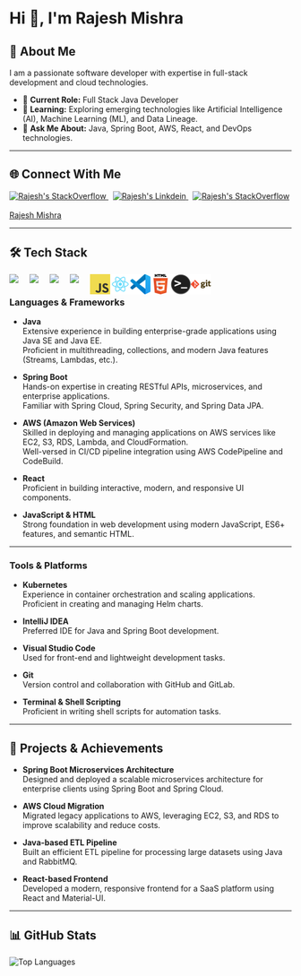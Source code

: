 # Hi 👋, I'm Rajesh Mishra

## 💫 About Me
I am a passionate software developer with expertise in full-stack development and cloud technologies.

- 🔭 **Current Role:** Full Stack Java Developer
- 🌱 **Learning:** Exploring emerging technologies like Artificial Intelligence (AI), Machine Learning (ML), and Data Lineage.
- 💬 **Ask Me About:** Java, Spring Boot, AWS, React, and DevOps technologies.

---

## 🌐 Connect With Me

<a href="https://dev.to/rajesh1761" rel="nofollow">
  <img alt="Rajesh's StackOverflow" width="22px" src="https://d2fltix0v2e0sb.cloudfront.net/dev-badge.svg" data-canonical-src="https://d2fltix0v2e0sb.cloudfront.net/dev-badge.svg" style="max-width:100%;">
</a> &nbsp;
<a href="https://www.linkedin.com/in/rajesh-mishra/" rel="nofollow">
  <img alt="Rajesh's Linkdein" width="22px" src="https://cdn.jsdelivr.net/npm/simple-icons@v3/icons/linkedin.svg" data-canonical-src="https://cdn.jsdelivr.net/npm/simple-icons@v3/icons/linkedin.svg" style="max-width:100%;">
</a> &nbsp;
<a href="https://stackoverflow.com/story/rajesh1761" rel="nofollow">
  <img alt="Rajesh's StackOverflow" width="22px" src="https://cdn.jsdelivr.net/npm/simple-icons@v3/icons/stackoverflow.svg" data-canonical-src="https://cdn.jsdelivr.net/npm/simple-icons@v3/icons/stackoverflow.svg" style="max-width:100%;">
</a> &nbsp;

<div class="badge-base LI-profile-badge" data-locale="en_US" data-size="medium" data-theme="light" data-type="VERTICAL" data-vanity="rajesh-mishra" data-version="v1"><a class="badge-base__link LI-simple-link" href="https://in.linkedin.com/in/rajesh-mishra?trk=profile-badge">Rajesh Mishra</a></div>

---

## 🛠️ Tech Stack


  <img align="left" width="36px" src="https://cdn.jsdelivr.net/npm/simple-icons@3.13.0/icons/java.svg" data-canonical-src="https://cdn.jsdelivr.net/npm/simple-icons@3.13.0/icons/java.svg" style="max-width:100%;"/>
    <img align="left" width="36px" src="https://cdn.jsdelivr.net/npm/simple-icons@3.13.0/icons/kubernetes.svg" data-canonical-src="https://cdn.jsdelivr.net/npm/simple-icons@3.13.0/icons/kubernetes.svg" style="max-width:100%;"/>
     <img align="left" width="36px" src="https://cdn.jsdelivr.net/npm/simple-icons@3.13.0/icons/spring.svg" data-canonical-src="https://cdn.jsdelivr.net/npm/simple-icons@3.13.0/icons/spring.svg" style="max-width:100%;"/>
          <img align="left" width="36px" src="https://cdn.jsdelivr.net/npm/simple-icons@3.13.0/icons/intellijidea.svg" data-canonical-src="https://cdn.jsdelivr.net/npm/simple-icons@3.13.0/icons/intellijidea.svg" style="max-width:100%;"/>
  
<img align="left" width="36px" src="https://raw.githubusercontent.com/github/explore/80688e429a7d4ef2fca1e82350fe8e3517d3494d/topics/javascript/javascript.png" />
<img align="left" width="36px" src="https://raw.githubusercontent.com/github/explore/80688e429a7d4ef2fca1e82350fe8e3517d3494d/topics/react/react.png" />

<img align="left" alt="Visual Studio Code" width="36px" src="https://raw.githubusercontent.com/github/explore/80688e429a7d4ef2fca1e82350fe8e3517d3494d/topics/visual-studio-code/visual-studio-code.png" />
<img align="left" width="36px" src="https://raw.githubusercontent.com/github/explore/80688e429a7d4ef2fca1e82350fe8e3517d3494d/topics/html/html.png" />
<img align="left" width="36px" src="https://raw.githubusercontent.com/github/explore/80688e429a7d4ef2fca1e82350fe8e3517d3494d/topics/terminal/terminal.png" />
<img align="left" width="36px" src="https://raw.githubusercontent.com/github/explore/80688e429a7d4ef2fca1e82350fe8e3517d3494d/topics/git/git.png" />
</br>

### Languages & Frameworks
- **Java**  
  Extensive experience in building enterprise-grade applications using Java SE and Java EE.  
  Proficient in multithreading, collections, and modern Java features (Streams, Lambdas, etc.).

- **Spring Boot**  
  Hands-on expertise in creating RESTful APIs, microservices, and enterprise applications.  
  Familiar with Spring Cloud, Spring Security, and Spring Data JPA.

- **AWS (Amazon Web Services)**  
  Skilled in deploying and managing applications on AWS services like EC2, S3, RDS, Lambda, and CloudFormation.  
  Well-versed in CI/CD pipeline integration using AWS CodePipeline and CodeBuild.

- **React**  
  Proficient in building interactive, modern, and responsive UI components.

- **JavaScript & HTML**  
  Strong foundation in web development using modern JavaScript, ES6+ features, and semantic HTML.

---

### Tools & Platforms
- **Kubernetes**  
  Experience in container orchestration and scaling applications.  
  Proficient in creating and managing Helm charts.

- **IntelliJ IDEA**  
  Preferred IDE for Java and Spring Boot development.

- **Visual Studio Code**  
  Used for front-end and lightweight development tasks.

- **Git**  
  Version control and collaboration with GitHub and GitLab.

- **Terminal & Shell Scripting**  
  Proficient in writing shell scripts for automation tasks.

---

## 🚀 Projects & Achievements
- **Spring Boot Microservices Architecture**  
  Designed and deployed a scalable microservices architecture for enterprise clients using Spring Boot and Spring Cloud.

- **AWS Cloud Migration**  
  Migrated legacy applications to AWS, leveraging EC2, S3, and RDS to improve scalability and reduce costs.

- **Java-based ETL Pipeline**  
  Built an efficient ETL pipeline for processing large datasets using Java and RabbitMQ.

- **React-based Frontend**  
  Developed a modern, responsive frontend for a SaaS platform using React and Material-UI.

---

## 📊 GitHub Stats
![Top Languages](https://github-readme-stats.vercel.app/api/top-langs/?username=rajesh1761&layout=compact)


